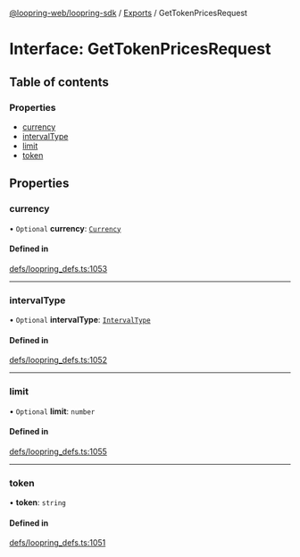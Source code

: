 [@loopring-web/loopring-sdk](../README.md) / [Exports](../modules.md) / GetTokenPricesRequest

# Interface: GetTokenPricesRequest

## Table of contents

### Properties

- [currency](GetTokenPricesRequest.md#currency)
- [intervalType](GetTokenPricesRequest.md#intervaltype)
- [limit](GetTokenPricesRequest.md#limit)
- [token](GetTokenPricesRequest.md#token)

## Properties

### currency

• `Optional` **currency**: [`Currency`](../enums/Currency.md)

#### Defined in

[defs/loopring_defs.ts:1053](https://github.com/Loopring/loopring_sdk/blob/538bd47/src/defs/loopring_defs.ts#L1053)

___

### intervalType

• `Optional` **intervalType**: [`IntervalType`](../enums/IntervalType.md)

#### Defined in

[defs/loopring_defs.ts:1052](https://github.com/Loopring/loopring_sdk/blob/538bd47/src/defs/loopring_defs.ts#L1052)

___

### limit

• `Optional` **limit**: `number`

#### Defined in

[defs/loopring_defs.ts:1055](https://github.com/Loopring/loopring_sdk/blob/538bd47/src/defs/loopring_defs.ts#L1055)

___

### token

• **token**: `string`

#### Defined in

[defs/loopring_defs.ts:1051](https://github.com/Loopring/loopring_sdk/blob/538bd47/src/defs/loopring_defs.ts#L1051)
